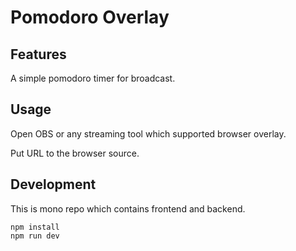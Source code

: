 # Pomodoro Overlay

## Features

A simple pomodoro timer for broadcast.

## Usage

Open OBS or any streaming tool which supported browser overlay.

Put URL to the browser source.

## Development

This is mono repo which contains frontend and backend.

```
npm install
npm run dev
```
